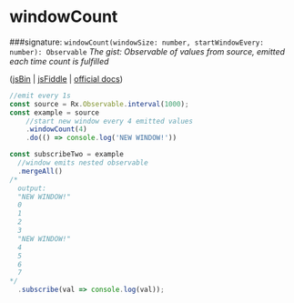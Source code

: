 # windowCount
###signature: `windowCount(windowSize: number, startWindowEvery: number): Observable`
*The gist: Observable of values from source, emitted each time count is fulfilled*

([jsBin](http://jsbin.com/nezuvacexe/1/edit?js,console) | [jsFiddle](https://jsfiddle.net/qg6qfqLz/44/) | [official docs](http://reactivex.io/rxjs/class/es6/Observable.js~Observable.html#instance-method-windowCount))
```js
//emit every 1s
const source = Rx.Observable.interval(1000);
const example = source
    //start new window every 4 emitted values
    .windowCount(4)
    .do(() => console.log('NEW WINDOW!'))

const subscribeTwo = example 
  //window emits nested observable
  .mergeAll()
/*
  output:
  "NEW WINDOW!"
  0
  1
  2
  3
  "NEW WINDOW!"
  4
  5
  6
  7 
*/
  .subscribe(val => console.log(val));
```
